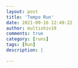 ```yaml
---
layout: post
title: 'Tempo Run'
date: 2021-09-16 12:49:22
author: multishiv19
comments: true
category: [runs]
tags: [Run]
description: |
    
---
```





<div width='100%' class='strava-embed-placeholder' data-embed-type='activity' data-embed-id='5967534171'></div>
<script src='https://strava-embeds.com/embed.js'></script>
